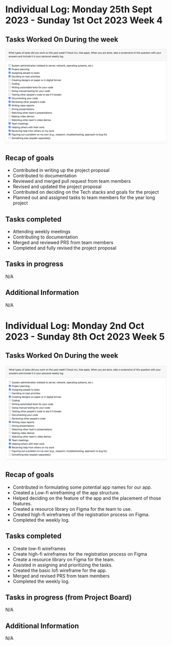 # Individual Log: Monday 25th Sept 2023 - Sunday 1st Oct 2023 Week 4

## Tasks Worked On During the week

![Peer Evaluation](images/nickWeek4.png)

## Recap of goals

- Contributed in writing up the project proposal
- Contributed to documentation
- Reviewed and merged pull request from team members
- Revised and updated the project proposal
- Contributed on deciding on the Tech stacks and goals for the project
- Planned out and assigned tasks to team members for the year long project

## Tasks completed

- Attending weekly meetings
- Contributing to documentation
- Merged and reviewed PRS from team members
- Completed and fully revised the project proposal

## Tasks in progress

N/A

## Additional Information

N/A

# Individual Log: Monday 2nd Oct 2023 - Sunday 8th Oct 2023 Week 5

## Tasks Worked On During the week

![Peer Evaluation](./images/nickWeek5.png)

## Recap of goals

- Contributed in formulating some potential app names for our app.
- Created a Low-fi wireframing of the app structure.
- Helped deciding on the feature of the app and the placement of those features.
- Created a resource library on Figma for the team to use.
- Created high-fi wireframes of the registration process on Figma.
- Completed the weekly log.

## Tasks completed

- Create low-fi wireframes
- Create high-fi wireframes for the registration process on Figma
- Create a resource library on Figma for the team.
- Assisted in assigning and prioritizing the tasks.
- Created the basic lofi wireframe for the app. 
- Merged and revised PRS from team members
- Completed the weekly log.

## Tasks in progress (from Project Board)

N/A
## Additional Information

N/A
